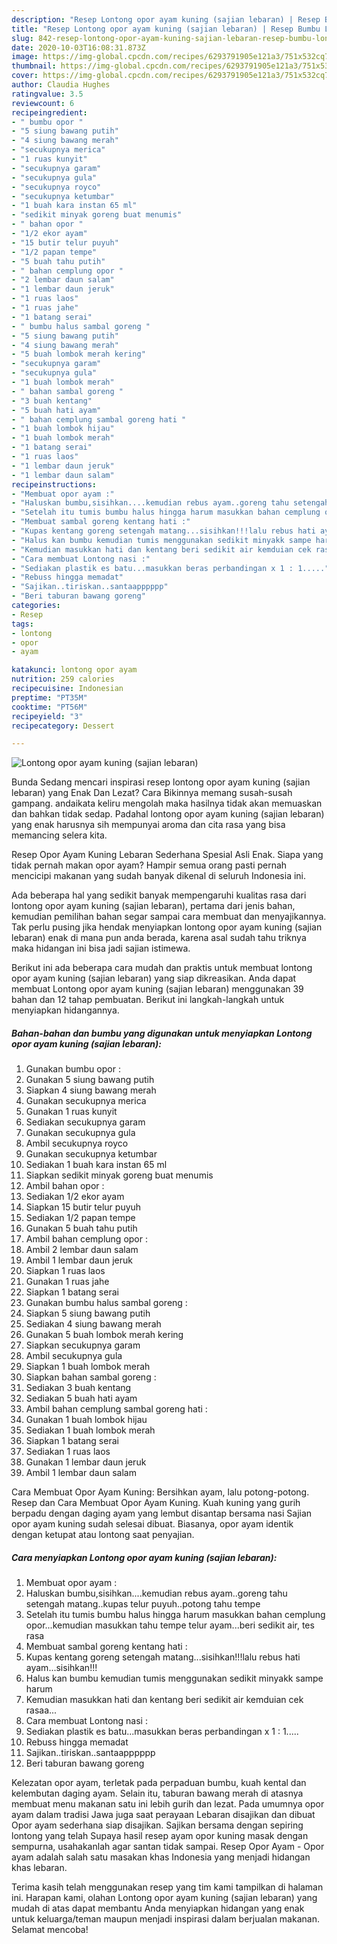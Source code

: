 ```yaml
---
description: "Resep Lontong opor ayam kuning (sajian lebaran) | Resep Bumbu Lontong opor ayam kuning (sajian lebaran) Yang Enak Banget"
title: "Resep Lontong opor ayam kuning (sajian lebaran) | Resep Bumbu Lontong opor ayam kuning (sajian lebaran) Yang Enak Banget"
slug: 842-resep-lontong-opor-ayam-kuning-sajian-lebaran-resep-bumbu-lontong-opor-ayam-kuning-sajian-lebaran-yang-enak-banget
date: 2020-10-03T16:08:31.873Z
image: https://img-global.cpcdn.com/recipes/6293791905e121a3/751x532cq70/lontong-opor-ayam-kuning-sajian-lebaran-foto-resep-utama.jpg
thumbnail: https://img-global.cpcdn.com/recipes/6293791905e121a3/751x532cq70/lontong-opor-ayam-kuning-sajian-lebaran-foto-resep-utama.jpg
cover: https://img-global.cpcdn.com/recipes/6293791905e121a3/751x532cq70/lontong-opor-ayam-kuning-sajian-lebaran-foto-resep-utama.jpg
author: Claudia Hughes
ratingvalue: 3.5
reviewcount: 6
recipeingredient:
- " bumbu opor "
- "5 siung bawang putih"
- "4 siung bawang merah"
- "secukupnya merica"
- "1 ruas kunyit"
- "secukupnya garam"
- "secukupnya gula"
- "secukupnya royco"
- "secukupnya ketumbar"
- "1 buah kara instan 65 ml"
- "sedikit minyak goreng buat menumis"
- " bahan opor "
- "1/2 ekor ayam"
- "15 butir telur puyuh"
- "1/2 papan tempe"
- "5 buah tahu putih"
- " bahan cemplung opor "
- "2 lembar daun salam"
- "1 lembar daun jeruk"
- "1 ruas laos"
- "1 ruas jahe"
- "1 batang serai"
- " bumbu halus sambal goreng "
- "5 siung bawang putih"
- "4 siung bawang merah"
- "5 buah lombok merah kering"
- "secukupnya garam"
- "secukupnya gula"
- "1 buah lombok merah"
- " bahan sambal goreng "
- "3 buah kentang"
- "5 buah hati ayam"
- " bahan cemplung sambal goreng hati "
- "1 buah lombok hijau"
- "1 buah lombok merah"
- "1 batang serai"
- "1 ruas laos"
- "1 lembar daun jeruk"
- "1 lembar daun salam"
recipeinstructions:
- "Membuat opor ayam :"
- "Haluskan bumbu,sisihkan....kemudian rebus ayam..goreng tahu setengah matang..kupas telur puyuh..potong tahu tempe"
- "Setelah itu tumis bumbu halus hingga harum masukkan bahan cemplung opor...kemudian masukkan tahu tempe telur ayam...beri sedikit air, tes rasa"
- "Membuat sambal goreng kentang hati :"
- "Kupas kentang goreng setengah matang...sisihkan!!!lalu rebus hati ayam...sisihkan!!!"
- "Halus kan bumbu kemudian tumis menggunakan sedikit minyakk sampe harum"
- "Kemudian masukkan hati dan kentang beri sedikit air kemduian cek rasaa..."
- "Cara membuat Lontong nasi :"
- "Sediakan plastik es batu...masukkan beras perbandingan x 1 : 1....."
- "Rebuss hingga memadat"
- "Sajikan..tiriskan..santaapppppp"
- "Beri taburan bawang goreng"
categories:
- Resep
tags:
- lontong
- opor
- ayam

katakunci: lontong opor ayam 
nutrition: 259 calories
recipecuisine: Indonesian
preptime: "PT35M"
cooktime: "PT56M"
recipeyield: "3"
recipecategory: Dessert

---
```



![Lontong opor ayam kuning (sajian lebaran)](https://img-global.cpcdn.com/recipes/6293791905e121a3/751x532cq70/lontong-opor-ayam-kuning-sajian-lebaran-foto-resep-utama.jpg)

Bunda Sedang mencari inspirasi resep lontong opor ayam kuning (sajian lebaran) yang Enak Dan Lezat? Cara Bikinnya memang susah-susah gampang. andaikata keliru mengolah maka hasilnya tidak akan memuaskan dan bahkan tidak sedap. Padahal lontong opor ayam kuning (sajian lebaran) yang enak harusnya sih mempunyai aroma dan cita rasa yang bisa memancing selera kita.

Resep Opor Ayam Kuning Lebaran Sederhana Spesial Asli Enak. Siapa yang tidak pernah makan opor ayam? Hampir semua orang pasti pernah mencicipi makanan yang sudah banyak dikenal di seluruh Indonesia ini.

Ada beberapa hal yang sedikit banyak mempengaruhi kualitas rasa dari lontong opor ayam kuning (sajian lebaran), pertama dari jenis bahan, kemudian pemilihan bahan segar sampai cara membuat dan menyajikannya. Tak perlu pusing jika hendak menyiapkan lontong opor ayam kuning (sajian lebaran) enak di mana pun anda berada, karena asal sudah tahu triknya maka hidangan ini bisa jadi sajian istimewa.


Berikut ini ada beberapa cara mudah dan praktis untuk membuat lontong opor ayam kuning (sajian lebaran) yang siap dikreasikan. Anda dapat membuat Lontong opor ayam kuning (sajian lebaran) menggunakan 39 bahan dan 12 tahap pembuatan. Berikut ini langkah-langkah untuk menyiapkan hidangannya.

<!--inarticleads1-->

##### Bahan-bahan dan bumbu yang digunakan untuk menyiapkan Lontong opor ayam kuning (sajian lebaran):

1. Gunakan  bumbu opor :
1. Gunakan 5 siung bawang putih
1. Siapkan 4 siung bawang merah
1. Gunakan secukupnya merica
1. Gunakan 1 ruas kunyit
1. Sediakan secukupnya garam
1. Gunakan secukupnya gula
1. Ambil secukupnya royco
1. Gunakan secukupnya ketumbar
1. Sediakan 1 buah kara instan 65 ml
1. Siapkan sedikit minyak goreng buat menumis
1. Ambil  bahan opor :
1. Sediakan 1/2 ekor ayam
1. Siapkan 15 butir telur puyuh
1. Sediakan 1/2 papan tempe
1. Gunakan 5 buah tahu putih
1. Ambil  bahan cemplung opor :
1. Ambil 2 lembar daun salam
1. Ambil 1 lembar daun jeruk
1. Siapkan 1 ruas laos
1. Gunakan 1 ruas jahe
1. Siapkan 1 batang serai
1. Gunakan  bumbu halus sambal goreng :
1. Siapkan 5 siung bawang putih
1. Sediakan 4 siung bawang merah
1. Gunakan 5 buah lombok merah kering
1. Siapkan secukupnya garam
1. Ambil secukupnya gula
1. Siapkan 1 buah lombok merah
1. Siapkan  bahan sambal goreng :
1. Sediakan 3 buah kentang
1. Sediakan 5 buah hati ayam
1. Ambil  bahan cemplung sambal goreng hati :
1. Gunakan 1 buah lombok hijau
1. Sediakan 1 buah lombok merah
1. Siapkan 1 batang serai
1. Sediakan 1 ruas laos
1. Gunakan 1 lembar daun jeruk
1. Ambil 1 lembar daun salam


Cara Membuat Opor Ayam Kuning: Bersihkan ayam, lalu potong-potong. Resep dan Cara Membuat Opor Ayam Kuning. Kuah kuning yang gurih berpadu dengan daging ayam yang lembut disantap bersama nasi Sajian opor ayam kuning sudah selesai dibuat. Biasanya, opor ayam identik dengan ketupat atau lontong saat penyajian. 

<!--inarticleads2-->

##### Cara menyiapkan Lontong opor ayam kuning (sajian lebaran):

1. Membuat opor ayam :
1. Haluskan bumbu,sisihkan....kemudian rebus ayam..goreng tahu setengah matang..kupas telur puyuh..potong tahu tempe
1. Setelah itu tumis bumbu halus hingga harum masukkan bahan cemplung opor...kemudian masukkan tahu tempe telur ayam...beri sedikit air, tes rasa
1. Membuat sambal goreng kentang hati :
1. Kupas kentang goreng setengah matang...sisihkan!!!lalu rebus hati ayam...sisihkan!!!
1. Halus kan bumbu kemudian tumis menggunakan sedikit minyakk sampe harum
1. Kemudian masukkan hati dan kentang beri sedikit air kemduian cek rasaa...
1. Cara membuat Lontong nasi :
1. Sediakan plastik es batu...masukkan beras perbandingan x 1 : 1.....
1. Rebuss hingga memadat
1. Sajikan..tiriskan..santaapppppp
1. Beri taburan bawang goreng


Kelezatan opor ayam, terletak pada perpaduan bumbu, kuah kental dan kelembutan daging ayam. Selain itu, taburan bawang merah di atasnya membuat menu makanan satu ini lebih gurih dan lezat. Pada umumnya opor ayam dalam tradisi Jawa juga saat perayaan Lebaran disajikan dan dibuat Opor ayam sederhana siap disajikan. Sajikan bersama dengan sepiring lontong yang telah Supaya hasil resep ayam opor kuning masak dengan sempurna, usahakanlah agar santan tidak sampai. Resep Opor Ayam - Opor ayam adalah salah satu masakan khas Indonesia yang menjadi hidangan khas lebaran. 

Terima kasih telah menggunakan resep yang tim kami tampilkan di halaman ini. Harapan kami, olahan Lontong opor ayam kuning (sajian lebaran) yang mudah di atas dapat membantu Anda menyiapkan hidangan yang enak untuk keluarga/teman maupun menjadi inspirasi dalam berjualan makanan. Selamat mencoba!
